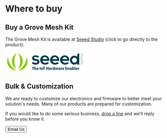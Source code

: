 # Where to buy

## Buy a Grove Mesh Kit

The Grove Mesh Kit is available at [Seeed Studio](https://www.seeedstudio.com/) (click to go directly to the product):

[![SeeedStudio](assets/images/seeed_logo_2018_horizontal.png)](https://www.seeedstudio.com/)


## Bulk & Customization

We are ready to customize our electronics and firmware to better meet your solution's needs. Many of our products are prepared for customization.

If you would like to do some serious business, [drop a line](mailto:zelin@makerdiary.com) and we'll reply before you know it.

<a href="mailto:zelin@makerdiary.com"><button data-md-color-primary="marsala"><i class="fa fa-envelope"></i> Email Us</button></a>



